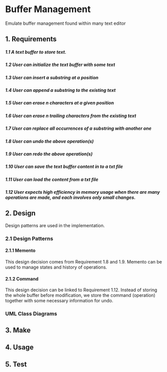 # Buffer Management

Emulate buffer management found within many text editor

## 1. Requirements
##### 1.1 A text buffer to store text.
##### 1.2 User can initialize the text buffer with some text
##### 1.3 User can insert a substring at a position
##### 1.4 User can append a substring to the existing text
##### 1.5 User can erase n characters at a given position
##### 1.6 User can erase n trailing characters from the existing text
##### 1.7 User can replace all occurrences of a substring with another one
##### 1.8 User can undo the above operation(s)
##### 1.9 User can redo the above operation(s)
##### 1.10 User can save the text buffer content in to a txt file
##### 1.11 User can load the content from a txt file
##### 1.12 User expects high efficiency in memory usage when there are many operations are made, and each involves only small changes.

## 2. Design
Design patterns are used in the implementation. 

### 2.1 Design Patterns
#### 2.1.1 Memento
This design decision comes from Requirement 1.8 and 1.9. Memento can be used to manage states and history of operations.

#### 2.1.2 Command
This design decision can be linked to Requirement 1.12. Instead of storing the whole buffer before modification, we store the
command (operation) together with some necessary information for undo.

### UML Class Diagrams


## 3. Make


## 4. Usage
 
## 5. Test
